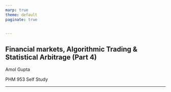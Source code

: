 ```yaml
---
marp: true
theme: default
paginate: true


---
```

<!-- _paginate : Hide -->
<!-- Add this anywhere in your Markdown file -->
<script type="module">
  import mermaid from 'https://cdn.jsdelivr.net/npm/mermaid@10/dist/mermaid.esm.min.mjs';
  mermaid.initialize({ startOnLoad: true });
</script>

## Financial markets, Algorithmic Trading & Statistical Arbitrage (Part 4)

Amol Gupta

PHM 953 Self Study



---